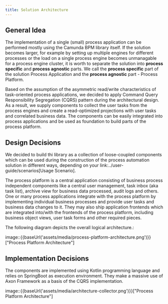 ```yaml
---
title: Solution Architecture
---
```


## General Idea

The implementation of a single (small) process application can be performed mostly using the Camunda BPM library itself. If the
solution becomes larger, for example by setting up multiple engines for different processes or the load on a single process
engine becomes unmanagable for a process engine cluster, it is worth to separate the solution into __process specific__ and
__process agnostic__ parts. We call the __process specific__ part of the solution Process Application and the __process agnostic__
part - Process Platform.


Based on the assumption of the asymmetric read/write characteristics of task-oriented process applications, we decided
to apply Command Query Responsibility Segregation (CQRS) pattern during the architectural design. As a result, we supply
components to collect the user tasks from the process engines and create a read-optimized projections with user tasks
and correlated business data. The components can be easily integrated into process applications and be used as foundation
to build parts of the process platform.

## Design Decisions

We decided to build thi library as a collection of loose-coupled components which can be used during the construction
of the process automation solution in different ways, depending on your link:../user-guide/scenarios[Usage Scenario].

The process platform is a central application consisting of business process independent components like a central user management,
task inbox (aka task list), archive view for business data processed, audit logs and others. One or many process applications
integrate with the process platform by implementing individual business processes and provide user tasks and business data changes to it.
They may also ship application frontends which are integrated into/with the frontends of the process platform, including business
object views, user task forms and other required pieces.

The following diagram depicts the overall logical architecture.:

image::{{baseUrl('assets/media/process-platform-architecture.png')}}["Process Platform Architecture"]


## Implementation Decisions

The components are implemented using Kotlin programming language and relies on SpringBoot as execution environment.
They make a massive use of Axon Framework as a basis of the CQRS implementation.

image::{{baseUrl('assets/media/architecture-collector.png')}}["Process Platform Architecture"]

